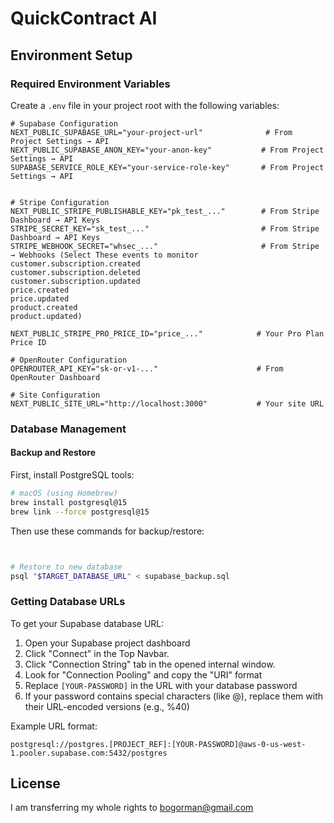 
# QuickContract AI

## Environment Setup

### Required Environment Variables
Create a `.env` file in your project root with the following variables:

```env
# Supabase Configuration
NEXT_PUBLIC_SUPABASE_URL="your-project-url"              # From Project Settings → API
NEXT_PUBLIC_SUPABASE_ANON_KEY="your-anon-key"           # From Project Settings → API
SUPABASE_SERVICE_ROLE_KEY="your-service-role-key"       # From Project Settings → API


# Stripe Configuration
NEXT_PUBLIC_STRIPE_PUBLISHABLE_KEY="pk_test_..."        # From Stripe Dashboard → API Keys
STRIPE_SECRET_KEY="sk_test_..."                         # From Stripe Dashboard → API Keys
STRIPE_WEBHOOK_SECRET="whsec_..."                       # From Stripe → Webhooks (Select These events to monitor customer.subscription.created
customer.subscription.deleted
customer.subscription.updated
price.created
price.updated
product.created
product.updated)

NEXT_PUBLIC_STRIPE_PRO_PRICE_ID="price_..."            # Your Pro Plan Price ID

# OpenRouter Configuration
OPENROUTER_API_KEY="sk-or-v1-..."                      # From OpenRouter Dashboard

# Site Configuration
NEXT_PUBLIC_SITE_URL="http://localhost:3000"           # Your site URL
```

### Database Management

#### Backup and Restore
First, install PostgreSQL tools:
```bash
# macOS (using Homebrew)
brew install postgresql@15
brew link --force postgresql@15
```

Then use these commands for backup/restore:
```bash


# Restore to new database
psql "$TARGET_DATABASE_URL" < supabase_backup.sql
```

### Getting Database URLs
To get your Supabase database URL:

1. Open your Supabase project dashboard
2. Click "Connect" in the Top Navbar.
3. Click "Connection String" tab in the opened internal window.
4. Look for "Connection Pooling" and copy the "URI" format
5. Replace `[YOUR-PASSWORD]` in the URL with your database password
6. If your password contains special characters (like @), replace them with their URL-encoded versions (e.g., %40)

Example URL format:
```
postgresql://postgres.[PROJECT_REF]:[YOUR-PASSWORD]@aws-0-us-west-1.pooler.supabase.com:5432/postgres
```



## License
I am transferring my whole rights to bogorman@gmail.com

